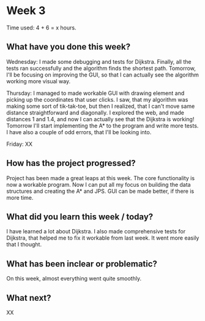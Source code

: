 # Week 3

Time used: 4 + 6 = x hours.

## What have you done this week?

Wednesday: I made some debugging and tests for Dijkstra. Finally, all the tests ran successfully and the algorithm finds the shortest path. Tomorrow, I'll be focusing on improving the GUI, so that I can actually see the algorithm working more visual way. 

Thursday: I managed to made workable GUI with drawing element and picking up the coordinates that user clicks. I saw, that my algorithm was making some sort of tik-tak-toe, but then I realized, that I can't move same distance straightforward and diagonally. I explored the web, and made distances 1 and 1.4, and now I can actually see that the Dijkstra is working! Tomorrow I'll start implementing the A* to the program and write more tests. I have also a couple of odd errors, that I'll be looking into. 

Friday: XX

## How has the project progressed?

Project has been made a great leaps at this week. The core functionality is now a workable program. Now I can put all my focus on building the data structures and creating the A* and JPS. GUI can be made better, if there is more time.

## What did you learn this week / today?

I have learned a lot about Dijkstra. I also made comprehensive tests for Dijkstra, that helped me to fix it workable from last week. It went more easily that I thought.  

## What has been inclear or problematic? 

On this week, almost everything went quite smoothly. 

## What next?

XX